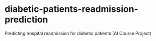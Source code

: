 # diabetic-patients-readmission-prediction
Predicting hospital readmission for diabetic patients (AI Course Project)
